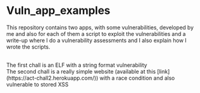 # Vuln_app_examples

This repository contains two apps, with some vulnerabilities, developed by me and also for each of them a script to exploit the vulnerabilities and a write-up where I do a vulnerability assessments and I also explain how I wrote the scripts.

<br/>
The first chall is an ELF with a string format vulnerability
<br/>
The second chall is a really simple website (available at this [link](https://act-chall2.herokuapp.com/)) with a race condition and also vulnerable to stored XSS
